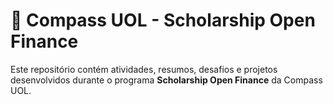 # 📌 Compass UOL - Scholarship Open Finance

Este repositório contém atividades, resumos, desafios e projetos desenvolvidos durante o programa **Scholarship Open Finance** da Compass UOL.
